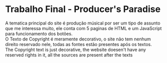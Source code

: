 <h1>Trabalho Final - Producer's Paradise</h1>
A tematica principal do site é produção músical por ser um tipo de assunto que me interessa muito, ele conta com 5 paginas de HTML e um JavaScript para funcionamento dos botões.
<br>
O Texto de Copyright é meramente decorativo, o site não tem nenhum direito reservado nele, todas as fontes estão presentes após os textos.
<br>
The Copyright text is just decorative, the website doesen't have any reserved rights in it, all the sources are present after the texts